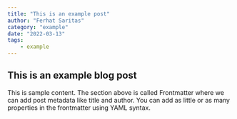 ```yaml
---
title: "This is an example post"
author: "Ferhat Saritas"
category: "example"
date: "2022-03-13"
tags:
    - example
---
```


## This is an example blog post

This is sample content. The section above is called Frontmatter where we can add post metadata like title and author. You can add as little or as many properties in the frontmatter using YAML syntax.